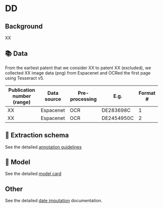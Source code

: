 # DD

## Background

XX

## 📚 Data

From the earliest patent that we consider XX to patent XX (excluded), we collected XX image data (png) from Espacenet and OCRed the first page using Tesseract v5.

Publication number (range)| Data source | Pre-processing | E.g. | Format #
 --- | --- | --- | --- | ---
XX | Espacenet | OCR |DE283698C| 1
XX | Espacenet | OCR | DE2454950C| 2

## 🚜 Extraction schema

See the detailed [annotation guidelines](./DD_ANNOTATION_GUIDELINES.md)

## 🔮 Model

See the detailed [model card](./DD_MODEL_CARD.md)

## Other

See the detailed [date imputation](./DD_DATE_IMPUTATION.md) documentation.
